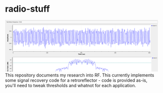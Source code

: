 # radio-stuff
![pewpewpew](pewpewpew.PNG)
This repository documents my research into RF. This currently implements some signal recovery code for a retroreflector - code is provided as-is, you'll need to tweak thresholds and whatnot for each application.